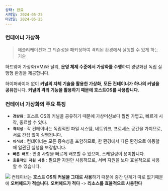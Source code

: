 ```yaml
---
상태: 완료
시작일: 2024-05-25
마감일: 2024-05-25
---
```

### 컨테이너 가상화
> 애플리케이션과 그 의존성을 패키징하여 격리된 황경에서 실행할 수 있게 하는 기술

하드웨어 가상화(VM)와 달리, **운영 체제 수준에서 가상화를 수행**하여 경량화된 독립 실행형 환경을 제공합니다.

하이퍼바이저 없이 **커널의 자체 기술을 활용한 가상화**, **모든 컨테이너가 하나의 커널을 공유**합니다.
**커널의 격리 기능을 활용하기 때문에 호스트OS를 사용합니다.**

### 컨테이너 가상화의 주요 특징
- **`경량화`** : 호스트 OS의 커널을 공유하기 때문에 가상머신보다 훨씬 가볍고, 빠르게 시작, 종료할 수 있다.
- **`격리성`** : 각 컨테이너는 독립적인 파일 시스템, 네트워크, 프로세스 공간을 가지므로, 서로 간섭 없이 실행됩니다.
- **`이식성`** : 컨테이너는 모든 종속성을 포함하므로, 한 환경에서 다른 환경으로 이동할 때 일관된 실행을 보장합니다.
- **`빠른 배포`** : 변경 사항을 빠르게 배포할 수 있으며, 스케일링이 용이합니다.
- **`효율적인 자원 사용`** : 필요한 자원만 사용하므로, 서버 자원을 보다 효율적으로 사용할  수 있습니다.

![](https://i.imgur.com/mmNc3G5.png)
컨테이너는 **호스트 OS의 커널을 그대로 사용**하기 때문에 중간 단계가 따로 없기때문에 **오버헤드가 적습니다**.
**오버헤드가 적다** -> **리소스를 효율적으로 사용한다**